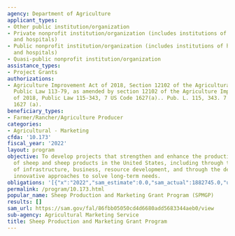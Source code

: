 ```yaml
---
agency: Department of Agriculture
applicant_types:
- Other public institution/organization
- Private nonprofit institution/organization (includes institutions of higher education
  and hospitals)
- Public nonprofit institution/organization (includes institutions of higher education
  and hospitals)
- Quasi-public nonprofit institution/organization
assistance_types:
- Project Grants
authorizations:
- Agriculture Improvement Act of 2018, Section 12102 of the Agricultural Act of 2014,
  Public Law 113-79, as amended by section 12102 of the Agriculture Improvement Act
  of 2018, Public Law 115-343, 7 US Code 1627(a).. Pub. L. 115, 343. 7 U.S.C. &sect;
  1627 (a).
beneficiary_types:
- Farmer/Rancher/Agriculture Producer
categories:
- Agricultural - Marketing
cfda: '10.173'
fiscal_year: '2022'
layout: program
objective: To develop projects that strengthen and enhance the production and marketing
  of sheep and sheep products in the United States, including through the improvement
  of infrastructure, business, resource development, and through the development of
  innovative approaches to solve long-term needs.
obligations: '[{"x":"2022","sam_estimate":0.0,"sam_actual":1882745.0,"usa_spending_actual":0.0},{"x":"2023","sam_estimate":13755.0,"sam_actual":0.0,"usa_spending_actual":0.0},{"x":"2024","sam_estimate":3500.0,"sam_actual":0.0,"usa_spending_actual":0.0}]'
permalink: /program/10.173.html
popular_name: Sheep Production and Marketing Grant Program (SPMGP)
results: []
sam_url: https://sam.gov/fal/86fbb05050cd4d6680add5683344aeb0/view
sub-agency: Agricultural Marketing Service
title: Sheep Production and Marketing Grant Program
---
```


